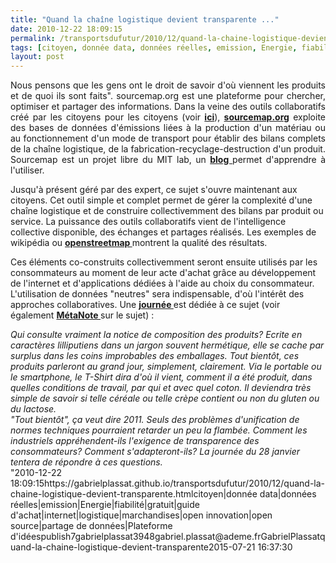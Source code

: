 ```yaml
---
title: "Quand la chaîne logistique devient transparente ..."
date: 2010-12-22 18:09:15
permalink: /transportsdufutur/2010/12/quand-la-chaine-logistique-devient-transparente.html
tags: [citoyen, donnée data, données réelles, emission, Energie, fiabilité, gratuit, guide d'achat, internet, logistique, marchandises, open innovation, open source, partage de données, Plateforme d'idées]
layout: post
---
```


<p style="text-align: justify">Nous pensons que les gens ont le droit de savoir d'où viennent les produits et de quoi ils sont faits". sourcemap.org est une plateforme pour chercher, optimiser et partager des informations. Dans la veine des outils collaboratifs créé par les citoyens pour les citoyens (voir <strong><a href="https://gabrielplassat.github.io/transportsdufutur/2010/12/quand-le-citoyen-consommateur-devient-coproducteur-aujourdhui-des-disques-des-meubles-et-demain-.html"" target=""_blank"">ici</a></strong>), <strong><a href=""http://www.sourcemap.org"" target=""_self"">sourcemap.org</a></strong> exploite des bases de données d'émissions liées à la production d'un matériau ou au fonctionnement d'un mode de transport pour établir des bilans complets de la chaîne logistique, de la fabrication-recyclage-destruction d'un produit. Sourcemap est un projet libre du MIT lab, un <strong><a href=""http://blog.sourcemap.org/"" target=""_blank"">blog </a></strong>permet d'apprendre à l'utiliser. </p>  <!--more-->   <p>       </p> <p style=""text-align: justify"">Jusqu'à présent géré par des expert, ce sujet s'ouvre maintenant aux citoyens. Cet outil simple et complet permet de gérer la complexité d'une chaîne logistique et de construire collectivemment des bilans par produit ou service. La puissance des outils collaboratifs vient de l'intelligence collective disponible, des échanges et partages réalisés. Les exemples de wikipédia ou <strong><a href=""http://www.openstreetmap.fr/ "" target=""_blank"">openstreetmap </a></strong>montrent la qualité des résultats.</p> <p style=""text-align: justify"">Ces éléments co-construits collectivemment seront ensuite utilisés par les consommateurs au moment de leur acte d'achat grâce au développement de l'internet et d'applications dédiées à l'aide au choix du consommateur. L'utilisation de données "neutres" sera indispensable, d'où l'intérêt des approches collaboratives. Une <strong><a href=""http://www.sierre.ch/fr/actualites/technoark-se-penche-sur-les-nouveaux-modes-de-consommation-188-4599"" target=""_blank"">journée </a></strong>est dédiée à ce sujet (voir également <strong><a href="https://gabrielplassat.github.io/transportsdufutur/2010/10/metanote-tdf-n8-les-ports-le-fret-et-le-transport-de-marchandises.html"" target=""_blank"">MétaNote </a></strong>sur le sujet) :</p> <div style=""text-align: justifypadding-left: 30px""><em>Qui consulte vraiment la notice de composition des produits? Ecrite en caractères lilliputiens dans un jargon souvent hermétique, elle se cache par surplus dans les coins improbables des emballages. Tout bientôt, ces produits parleront au grand jour, simplement, clairement. Via le portable ou le smartphone, le T-Shirt dira d'où il vient, comment il a été produit, dans quelles conditions de travail, par qui et avec quel coton. Il deviendra très simple de savoir si telle céréale ou telle crèpe contient ou non du gluten ou du lactose. </em><br /><em>"Tout bientôt", ça veut dire 2011. Seuls des problèmes d'unification de normes techniques pourraient retarder un peu la flambée. Comment les industriels appréhendent-ils l'exigence de transparence des consommateurs? Comment s'adapteront-ils? La journée du 28 janvier tentera de répondre à ces questions.</em></div>"2010-12-22 18:09:15https://gabrielplassat.github.io/transportsdufutur/2010/12/quand-la-chaine-logistique-devient-transparente.htmlcitoyen|donnée data|données réelles|emission|Energie|fiabilité|gratuit|guide d'achat|internet|logistique|marchandises|open innovation|open source|partage de données|Plateforme d'idéespublish7gabrielplassat3948gabriel.plassat@ademe.frGabrielPlassatquand-la-chaine-logistique-devient-transparente2015-07-21 16:37:30
